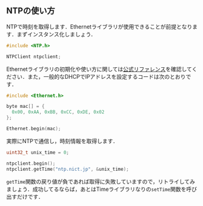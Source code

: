 ## NTPの使い方

NTPで時刻を取得します．Ethernetライブラリが使用できることが前提となります．まずインスタンス化しましょう．
```C++
#include <NTP.h>

NTPClient ntpclient;
```

Ethernetライブラリの初期化や使い方に関しては[公式リファレンス](https://www.arduino.cc/en/Reference/Ethernet)を確認してください．また，一般的なDHCPでIPアドレスを設定するコードは次のとおりです．
```C++
#include <Ethernet.h>

byte mac[] = {
  0x00, 0xAA, 0xBB, 0xCC, 0xDE, 0x02
};

Ethernet.begin(mac);
```

実際にNTPで通信し，時刻情報を取得します．
```C++
uint32_t unix_time = 0;

ntpclient.begin();
ntpclient.getTime("ntp.nict.jp", &unix_time);
```
`getTime`関数の戻り値が負であれば取得に失敗していますので，リトライしてみましょう．成功してるならば，あとはTimeライブラリなりの`setTime`関数を呼び出すだけです．
